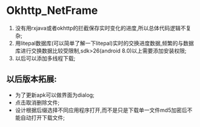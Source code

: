 # Okhttp_NetFrame
1. 没有用rxjava或者okhttp的拦截保存实时变化的进度,所以总体代码逻辑不复杂;
2. 用litepal数据库(可以简单了解一下litepal)实时的交换进度数据,频繁的与数据库进行交换数据比较受限制,sdk>26(android 8.0)以上需要添加安装权限;
3. 以后可以添加多线程下载;

## 以后版本拓展:
* 为了更新apk可以做界面为dialog;
* 点击取消删除文件;
* 设计根据后缀选择不同应用程序打开,而不是只是下载单一文件md5加密后不能自动打开下载文件;

